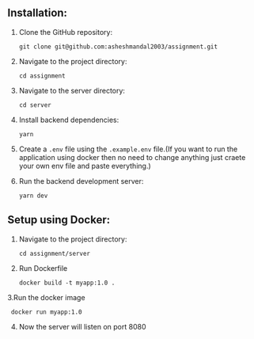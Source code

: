## Installation:

1. Clone the GitHub repository:

   ```shell
   git clone git@github.com:asheshmandal2003/assignment.git
   ```

2. Navigate to the project directory:

   ```shell
   cd assignment

   ```

3. Navigate to the server directory:

   ```shell
   cd server
   ```

4. Install backend dependencies:

   ```shell
   yarn
   ```

5. Create a `.env` file using the `.example.env` file.(If you want to run the application using docker then no need to change anything just craete your own env file and paste everything.)

6. Run the backend development server:

   ```shell
   yarn dev

   ```

## Setup using Docker:

1. Navigate to the project directory:

   ```shell
   cd assignment/server
   ```

2. Run Dockerfile

   ```shell
   docker build -t myapp:1.0 .
   ```

3.Run the docker image

```shell
 docker run myapp:1.0
```

4. Now the server will listen on port 8080
